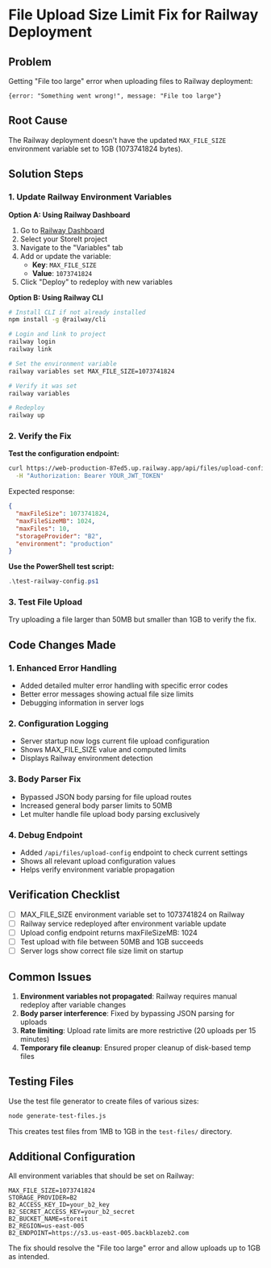 # File Upload Size Limit Fix for Railway Deployment

## Problem
Getting "File too large" error when uploading files to Railway deployment:
```
{error: "Something went wrong!", message: "File too large"}
```

## Root Cause
The Railway deployment doesn't have the updated `MAX_FILE_SIZE` environment variable set to 1GB (1073741824 bytes).

## Solution Steps

### 1. Update Railway Environment Variables

**Option A: Using Railway Dashboard**
1. Go to [Railway Dashboard](https://railway.app/dashboard)
2. Select your StoreIt project
3. Navigate to the "Variables" tab
4. Add or update the variable:
   - **Key**: `MAX_FILE_SIZE`
   - **Value**: `1073741824`
5. Click "Deploy" to redeploy with new variables

**Option B: Using Railway CLI**
```bash
# Install CLI if not already installed
npm install -g @railway/cli

# Login and link to project
railway login
railway link

# Set the environment variable
railway variables set MAX_FILE_SIZE=1073741824

# Verify it was set
railway variables

# Redeploy
railway up
```

### 2. Verify the Fix

**Test the configuration endpoint:**
```bash
curl https://web-production-87ed5.up.railway.app/api/files/upload-config \
  -H "Authorization: Bearer YOUR_JWT_TOKEN"
```

Expected response:
```json
{
  "maxFileSize": 1073741824,
  "maxFileSizeMB": 1024,
  "maxFiles": 10,
  "storageProvider": "B2",
  "environment": "production"
}
```

**Use the PowerShell test script:**
```powershell
.\test-railway-config.ps1
```

### 3. Test File Upload

Try uploading a file larger than 50MB but smaller than 1GB to verify the fix.

## Code Changes Made

### 1. Enhanced Error Handling
- Added detailed multer error handling with specific error codes
- Better error messages showing actual file size limits
- Debugging information in server logs

### 2. Configuration Logging
- Server startup now logs current file upload configuration
- Shows MAX_FILE_SIZE value and computed limits
- Displays Railway environment detection

### 3. Body Parser Fix
- Bypassed JSON body parsing for file upload routes
- Increased general body parser limits to 50MB
- Let multer handle file upload body parsing exclusively

### 4. Debug Endpoint
- Added `/api/files/upload-config` endpoint to check current settings
- Shows all relevant upload configuration values
- Helps verify environment variable propagation

## Verification Checklist

- [ ] MAX_FILE_SIZE environment variable set to 1073741824 on Railway
- [ ] Railway service redeployed after environment variable update
- [ ] Upload config endpoint returns maxFileSizeMB: 1024
- [ ] Test upload with file between 50MB and 1GB succeeds
- [ ] Server logs show correct file size limit on startup

## Common Issues

1. **Environment variables not propagated**: Railway requires manual redeploy after variable changes
2. **Body parser interference**: Fixed by bypassing JSON parsing for uploads
3. **Rate limiting**: Upload rate limits are more restrictive (20 uploads per 15 minutes)
4. **Temporary file cleanup**: Ensured proper cleanup of disk-based temp files

## Testing Files
Use the test file generator to create files of various sizes:
```bash
node generate-test-files.js
```

This creates test files from 1MB to 1GB in the `test-files/` directory.

## Additional Configuration

All environment variables that should be set on Railway:
```
MAX_FILE_SIZE=1073741824
STORAGE_PROVIDER=B2
B2_ACCESS_KEY_ID=your_b2_key
B2_SECRET_ACCESS_KEY=your_b2_secret
B2_BUCKET_NAME=storeit
B2_REGION=us-east-005
B2_ENDPOINT=https://s3.us-east-005.backblazeb2.com
```

The fix should resolve the "File too large" error and allow uploads up to 1GB as intended.
